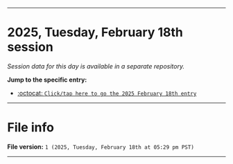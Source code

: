 
***

# 2025, Tuesday, February 18th session

_Session data for this day is available in a separate repository._

**Jump to the specific entry:**

- [:octocat: `Click/tap here to go the 2025 February 18th entry`](https://github.com/seanpm2001/SeansLifeArchive_Images_TinyTower_Y2025/tree/SeansLifeArchive_Images_TinyTower_Y2025_Main-dev/2025/02_February/18/)

***

# File info

**File version:** `1 (2025, Tuesday, February 18th at 05:29 pm PST)`

***
